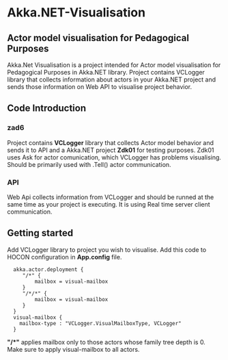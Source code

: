 # Akka.NET-Visualisation
<h2>Actor model visualisation for Pedagogical Purposes</h2>
<p>Akka.Net Visualisation is a project intended for Actor model visualisation for Pedagogical Purposes in Akka.NET library. Project contains VCLogger library that collects information about actors in your Akka.NET project and sends those information on Web API to visualise project behavior.</p>

<h2>Code Introduction </h2>
<h3>zad6</h3>
<p>Project contains <b>VCLogger</b> library that collects Actor model behavior and sends it to API and a Akka.NET project <b>Zdk01</b> for testing purposes. Zdk01 uses Ask for actor comunication, which VCLogger has problems visualising. Should be primarily used with .Tell() actor communication.</p>
<h3>API</h3>
<p>Web Api collects information from VCLogger and should be runned at the same time as your project is executing. It is using Real time server client communication.</p>

<h2>Getting started</h2>
<p>Add VCLogger library to project you wish to visualise. Add this code to HOCON configuration in <b>App.config</b> file.</p>

      akka.actor.deployment {
         "/*" {
             mailbox = visual-mailbox
         } 
         "/*/*" {
             mailbox = visual-mailbox
         }
      }
      visual-mailbox {
        mailbox-type : "VCLogger.VisualMailboxType, VCLogger"
      }
<p><b>"/*"</b> applies mailbox only to those actors whose family tree depth is 0. Make sure to apply visual-mailbox to all actors.</p>
